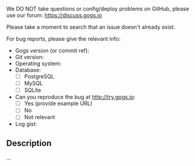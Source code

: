 We DO NOT take questions or config/deploy problems on GitHub, please use our forum: https://discuss.gogs.io

Please take a moment to search that an issue doesn't already exist.

For bug reports, please give the relevant info:

- Gogs version (or commit ref):
- Git version:
- Operating system:
- Database:
  - [ ] PostgreSQL
  - [ ] MySQL
  - [ ] SQLite
- Can you reproduce the bug at http://try.gogs.io:
  - [ ] Yes (provide example URL)
  - [ ] No
  - [ ] Not relevant
- Log gist:

## Description

...
